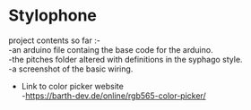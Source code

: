 # Stylophone
 project contents so far :-   
  -an arduino file containg the base code for the arduino.    
  -the pitches folder altered with definitions in the syphago style.    
  -a screenshot of the basic wiring.     
 - Link to color picker website   
 -https://barth-dev.de/online/rgb565-color-picker/
